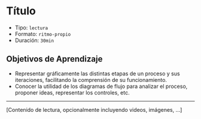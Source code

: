 # Título

* Tipo: `lectura`
* Formato: `ritmo-propio`
* Duración: `30min`

## Objetivos de Aprendizaje

* Representar gráficamente las distintas etapas de un proceso y sus iteraciones,
  facilitando la comprensión de su funcionamiento.
* Conocer la utilidad  de los diagramas de flujo para analizar el proceso,
  proponer ideas, representar los controles, etc.

***

[Contenido de lectura, opcionalmente incluyendo videos, imágenes, ...]
